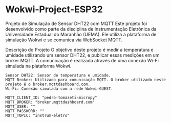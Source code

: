 # Wokwi-Project-ESP32
Projeto de Simulação de Sensor DHT22 com MQTT
Este projeto foi desenvolvido como parte da disciplina de Instrumentação Eletrônica da Universidade Estadual do Maranhão (UEMA). Ele utiliza a plataforma de simulação Wokwi e se comunica via WebSocket MQTT.

Descrição do Projeto
O objetivo deste projeto é medir a temperatura e umidade utilizando um sensor DHT22, e publicar essas medições em um broker MQTT. A comunicação é realizada através de uma conexão Wi-Fi simulada na plataforma Wokwi.

```Componentes Utilizados
Sensor DHT22: Sensor de temperatura e umidade.
MQTT Broker: Utilizado para comunicação MQTT. O broker utilizado neste projeto é o broker.mqttdashboard.com.
Wi-Fi: Conexão simulada com a rede Wokwi-GUEST.
```
```Configurações do MQTT
MQTT_CLIENT_ID: "pedro-tomazeti-micropy"
MQTT_BROKER: "broker.mqttdashboard.com"
MQTT_USER: ""
MQTT_PASSWORD: ""
MQTT_TOPIC: "instrum-eletro"
```
